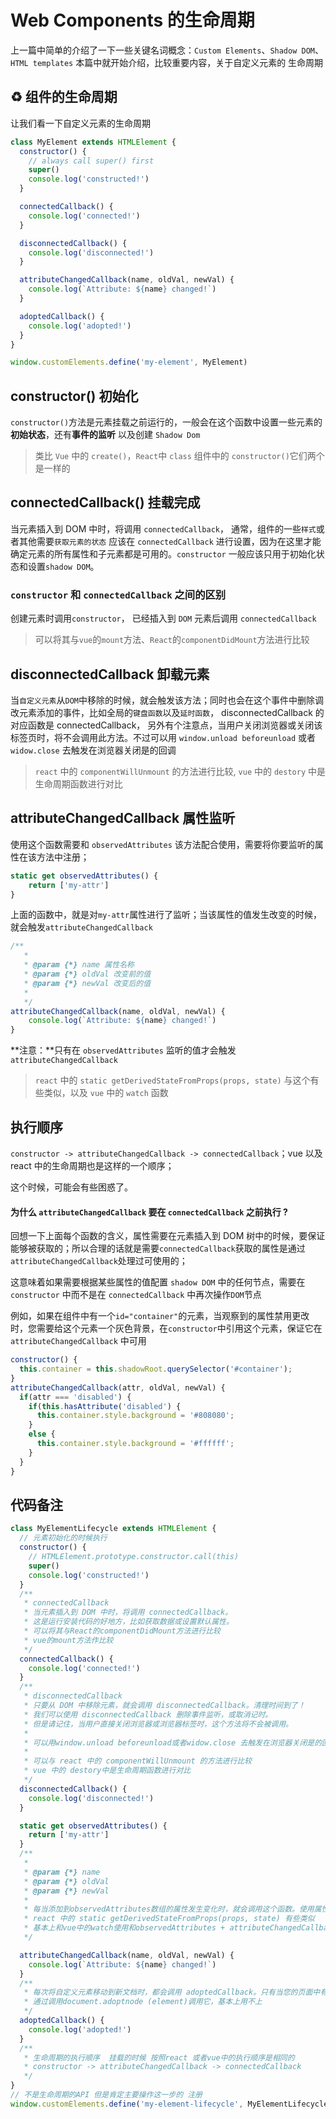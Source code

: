 # Web Components 的生命周期

上一篇中简单的介绍了一下一些关键名词概念：`Custom Elements`、`Shadow DOM`、`HTML templates`
本篇中就开始介绍，比较重要内容，关于自定义元素的 生命周期

## ♻️ 组件的生命周期

让我们看一下自定义元素的生命周期

```js
class MyElement extends HTMLElement {
  constructor() {
    // always call super() first
    super()
    console.log('constructed!')
  }

  connectedCallback() {
    console.log('connected!')
  }

  disconnectedCallback() {
    console.log('disconnected!')
  }

  attributeChangedCallback(name, oldVal, newVal) {
    console.log(`Attribute: ${name} changed!`)
  }

  adoptedCallback() {
    console.log('adopted!')
  }
}

window.customElements.define('my-element', MyElement)
```

## constructor() 初始化

`constructor()`方法是元素挂载之前运行的，一般会在这个函数中设置一些元素的**初始状态**，还有**事件的监听** 以及创建 `Shadow Dom`

> 类比 `Vue` 中的 `create()`，`React`中 `class` 组件中的 `constructor()`它们两个是一样的

## connectedCallback() 挂载完成

当元素插入到 DOM 中时，将调用 `connectedCallback`， 通常，组件的一些`样式`或者其他需要`获取元素的状态` 应该在 `connectedCallback` 进行设置，因为在这里才能确定元素的所有属性和子元素都是可用的。`constructor` 一般应该只用于初始化状态和设置`shadow DOM`。

### `constructor` 和 `connectedCallback` 之间的区别

创建元素时调用`constructor`，
已经插入到 `DOM` 元素后调用 `connectedCallback`

> 可以将其与`vue`的`mount`方法、`React`的`componentDidMount`方法进行比较

## disconnectedCallback 卸载元素

当`自定义元素`从`DOM`中移除的时候，就会触发该方法；同时也会在这个事件中删除调改元素添加的事件，比如全局的`键盘函数`以及`延时函数`，
disconnectedCallback 的对应函数是 connectedCallback，
另外有个注意点，当用户关闭浏览器或关闭该标签页时，将不会调用此方法。不过可以用 `window.unload beforeunload` 或者 `widow.close` 去触发在浏览器关闭是的回调

> `react` 中的 `componentWillUnmount` 的方法进行比较, `vue` 中的 `destory` 中是生命周期函数进行对比

## attributeChangedCallback 属性监听

使用这个函数需要和 `observedAttributes` 该方法配合使用，需要将你要监听的属性在该方法中注册；

```js
static get observedAttributes() {
    return ['my-attr']
}

```

上面的函数中，就是对`my-attr`属性进行了监听；当该属性的值发生改变的时候，就会触发`attributeChangedCallback`

```js
/**
   *
   * @param {*} name 属性名称
   * @param {*} oldVal 改变前的值
   * @param {*} newVal 改变后的值
   *
   */
attributeChangedCallback(name, oldVal, newVal) {
    console.log(`Attribute: ${name} changed!`)
}
```

**注意：**只有在 `observedAttributes` 监听的值才会触发 `attributeChangedCallback`

> `react` 中的 `static getDerivedStateFromProps(props, state)` 与这个有些类似，以及 `vue` 中的 `watch` 函数

## 执行顺序

`constructor -> attributeChangedCallback -> connectedCallback`；vue 以及 react 中的生命周期也是这样的一个顺序；

这个时候，可能会有些困惑了。

#### 为什么 `attributeChangedCallback` 要在 `connectedCallback` 之前执行 ?

回想一下上面每个函数的含义，属性需要在元素插入到 DOM 树中的时候，要保证能够被获取的；所以合理的话就是需要`connectedCallback`获取的属性是通过`attributeChangedCallback`处理过可使用的；

这意味着如果需要根据某些属性的值配置 `shadow DOM` 中的任何节点，需要在 `constructor` 中而不是在 `connectedCallback` 中再次操作`DOM`节点

例如，如果在组件中有一个`id="container"`的元素，当观察到的属性禁用更改时，您需要给这个元素一个灰色背景，在`constructor`中引用这个元素，保证它在 `attributeChangedCallback` 中可用

```js
constructor() {
  this.container = this.shadowRoot.querySelector('#container');
}
attributeChangedCallback(attr, oldVal, newVal) {
  if(attr === 'disabled') {
    if(this.hasAttribute('disabled') {
      this.container.style.background = '#808080';
    }
    else {
      this.container.style.background = '#ffffff';
    }
  }
}
```

## 代码备注

```js
class MyElementLifecycle extends HTMLElement {
  // 元素初始化的时候执行
  constructor() {
    // HTMLElement.prototype.constructor.call(this)
    super()
    console.log('constructed!')
  }
  /**
   * connectedCallback
   * 当元素插入到 DOM 中时，将调用 connectedCallback。
   * 这是运行安装代码的好地方，比如获取数据或设置默认属性。
   * 可以将其与React的componentDidMount方法进行比较
   * vue的mount方法作比较
   */
  connectedCallback() {
    console.log('connected!')
  }
  /**
   * disconnectedCallback
   * 只要从 DOM 中移除元素，就会调用 disconnectedCallback。清理时间到了！
   * 我们可以使用 disconnectedCallback 删除事件监听，或取消记时。
   * 但是请记住，当用户直接关闭浏览器或浏览器标签时，这个方法将不会被调用。
   *
   * 可以用window.unload beforeunload或者widow.close 去触发在浏览器关闭是的回调
   *
   * 可以与 react 中的 componentWillUnmount 的方法进行比较
   * vue 中的 destory中是生命周期函数进行对比
   */
  disconnectedCallback() {
    console.log('disconnected!')
  }

  static get observedAttributes() {
    return ['my-attr']
  }
  /**
   *
   * @param {*} name
   * @param {*} oldVal
   * @param {*} newVal
   *
   * 每当添加到observedAttributes数组的属性发生变化时，就会调用这个函数。使用属性的名称、旧值和新值调用该方法
   * react 中的 static getDerivedStateFromProps(props, state) 有些类似
   * 基本上和vue中的watch使用和observedAttributes + attributeChangedCallback使用雷同；
   */

  attributeChangedCallback(name, oldVal, newVal) {
    console.log(`Attribute: ${name} changed!`)
  }
  /**
   * 每次将自定义元素移动到新文档时，都会调用 adoptedCallback。只有当您的页面中有 < iframe > 元素时，您才会遇到这个用例。
   * 通过调用document.adoptnode (element)调用它，基本上用不上
   */
  adoptedCallback() {
    console.log('adopted!')
  }
  /**
   * 生命周期的执行顺序  挂载的时候 按照react 或者vue中的执行顺序是相同的
   * constructor -> attributeChangedCallback -> connectedCallback
   */
}
// 不是生命周期的API 但是肯定主要操作这一步的 注册
window.customElements.define('my-element-lifecycle', MyElementLifecycle)
```
